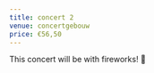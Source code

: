 ```yaml
---
title: concert 2
venue: concertgebouw
price: €56,50
---
```


This concert will be with fireworks! 🎉
